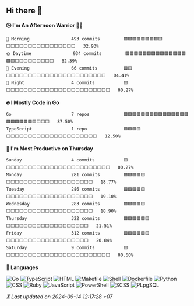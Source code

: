 ## Hi there 👋

<!--START_SECTION:readme-stats-->
**🕒 I'm An Afternoon Warrior 🥷🏻**

```text
🌅 Morning                493 commits         🟩🟩🟩🟩🟩🟩🟩🟩🟨⬜⬜⬜⬜⬜⬜⬜⬜⬜⬜⬜⬜⬜⬜⬜⬜   32.93%
🌞 Daytime                934 commits         🟩🟩🟩🟩🟩🟩🟩🟩🟩🟩🟩🟩🟩🟩🟩🟨⬜⬜⬜⬜⬜⬜⬜⬜⬜   62.39%
🌆 Evening                66 commits          🟩🟨⬜⬜⬜⬜⬜⬜⬜⬜⬜⬜⬜⬜⬜⬜⬜⬜⬜⬜⬜⬜⬜⬜⬜   04.41%
🌙 Night                  4 commits           🟨⬜⬜⬜⬜⬜⬜⬜⬜⬜⬜⬜⬜⬜⬜⬜⬜⬜⬜⬜⬜⬜⬜⬜⬜   00.27%
```

**🔥 I Mostly Code in Go**

```text
Go                       7 repos             🟩🟩🟩🟩🟩🟩🟩🟩🟩🟩🟩🟩🟩🟩🟩🟩🟩🟩🟩🟩🟩🟨⬜⬜⬜   87.50%
TypeScript               1 repo              🟩🟩🟩🟨⬜⬜⬜⬜⬜⬜⬜⬜⬜⬜⬜⬜⬜⬜⬜⬜⬜⬜⬜⬜⬜   12.50%
```

**📅 I'm Most Productive on Thursday**

```text
Sunday                   4 commits           🟨⬜⬜⬜⬜⬜⬜⬜⬜⬜⬜⬜⬜⬜⬜⬜⬜⬜⬜⬜⬜⬜⬜⬜⬜   00.27%
Monday                   281 commits         🟩🟩🟩🟩🟨⬜⬜⬜⬜⬜⬜⬜⬜⬜⬜⬜⬜⬜⬜⬜⬜⬜⬜⬜⬜   18.77%
Tuesday                  286 commits         🟩🟩🟩🟩🟨⬜⬜⬜⬜⬜⬜⬜⬜⬜⬜⬜⬜⬜⬜⬜⬜⬜⬜⬜⬜   19.10%
Wednesday                283 commits         🟩🟩🟩🟩🟨⬜⬜⬜⬜⬜⬜⬜⬜⬜⬜⬜⬜⬜⬜⬜⬜⬜⬜⬜⬜   18.90%
Thursday                 322 commits         🟩🟩🟩🟩🟩🟨⬜⬜⬜⬜⬜⬜⬜⬜⬜⬜⬜⬜⬜⬜⬜⬜⬜⬜⬜   21.51%
Friday                   312 commits         🟩🟩🟩🟩🟩🟨⬜⬜⬜⬜⬜⬜⬜⬜⬜⬜⬜⬜⬜⬜⬜⬜⬜⬜⬜   20.84%
Saturday                 9 commits           🟨⬜⬜⬜⬜⬜⬜⬜⬜⬜⬜⬜⬜⬜⬜⬜⬜⬜⬜⬜⬜⬜⬜⬜⬜   00.60%
```

**💬 Languages**

![Go](https://img.shields.io/badge/Go-71.74%25-00ADD8?&logo=Go&labelColor=151b23)
![TypeScript](https://img.shields.io/badge/TypeScript-23.46%25-3178c6?&logo=TypeScript&labelColor=151b23)
![HTML](https://img.shields.io/badge/HTML-03.58%25-e34c26?&logo=HTML&labelColor=151b23)
![Makefile](https://img.shields.io/badge/Makefile-00.40%25-427819?&logo=Makefile&labelColor=151b23)
![Shell](https://img.shields.io/badge/Shell-00.31%25-89e051?&logo=Shell&labelColor=151b23)
![Dockerfile](https://img.shields.io/badge/Dockerfile-00.16%25-384d54?&logo=Dockerfile&labelColor=151b23)
![Python](https://img.shields.io/badge/Python-00.14%25-3572A5?&logo=Python&labelColor=151b23)
![CSS](https://img.shields.io/badge/CSS-00.06%25-563d7c?&logo=CSS&labelColor=151b23)
![Ruby](https://img.shields.io/badge/Ruby-00.05%25-701516?&logo=Ruby&labelColor=151b23)
![JavaScript](https://img.shields.io/badge/JavaScript-00.04%25-f1e05a?&logo=JavaScript&labelColor=151b23)
![PowerShell](https://img.shields.io/badge/PowerShell-00.03%25-012456?&logo=PowerShell&labelColor=151b23)
![SCSS](https://img.shields.io/badge/SCSS-00.02%25-c6538c?&logo=SCSS&labelColor=151b23)
![PLpgSQL](https://img.shields.io/badge/PLpgSQL-00.01%25-336790?&logo=PLpgSQL&labelColor=151b23)




*⏳ Last updated on 2024-09-14 12:17:28 +07*
<!--END_SECTION:readme-stats-->
